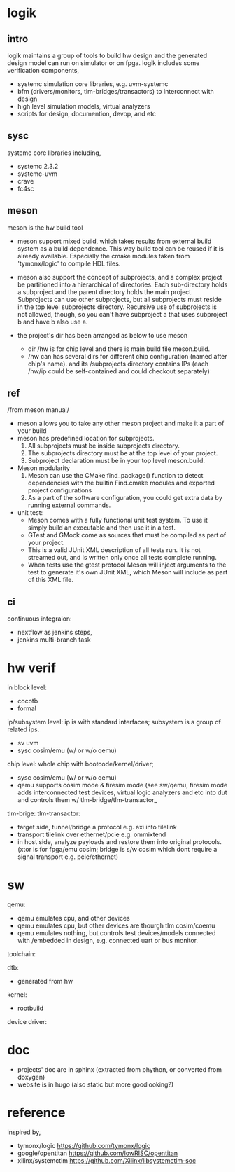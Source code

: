 # logik
## intro
logik maintains a group of tools to build hw design and the generated design model can run on simulator or on fpga.
logik includes some verification components,
- systemc simulation core libraries, e.g. uvm-systemc
- bfm (drivers/monitors, tlm-bridges/transactors) to interconnect with design
- high level simulation models, virtual analyzers
- scripts for design, documention, devop, and etc

## sysc
systemc core libraries including, 
- systemc 2.3.2
- systemc-uvm
- crave
- fc4sc

## meson
meson is the hw build tool
- meson support mixed build, which takes results from external build system as a build dependence. This way build tool can be reused if it is already available. Especially the cmake modules taken from 'tymonx/logic' to compile HDL files. 
- meson also support the concept of subprojects, and a complex project be partitioned into a hierarchical of directories. Each sub-directory holds a subproject and the parent directory holds the main project. Subprojects can use other subprojects, but all subprojects must reside in the top level subprojects directory. Recursive use of subprojects is not allowed, though, so you can't have subproject a that uses subproject b and have b also use a.

- the project's dir has been arranged as below to use meson
  - dir /hw is for chip level and there is main build file meson.build. 
  - /hw can has several dirs for different chip configuration (named after chip's name). and its /subprojects directory contains IPs (each /hw/ip could be self-contained and could checkout separately)

## ref
/from meson manual/
- meson allows you to take any other meson project and make it a part of your build
- meson has predefined location for subprojects.
  1. All subprojects must be inside subprojects directory. 
  2. The subprojects directory must be at the top level of your project. 
  3. Subproject declaration must be in your top level meson.build.
- Meson modularity
  1. Meson can use the CMake find_package() function to detect dependencies with the builtin Find<NAME>.cmake modules and exported project configurations
  2. As a part of the software configuration, you could get extra data by running external commands.
- unit test:
  - Meson comes with a fully functional unit test system. To use it simply build an executable and then use it in a test.
  - GTest and GMock come as sources that must be compiled as part of your project.
  - This is a valid JUnit XML description of all tests run. It is not streamed out, and is written only once all tests complete running.
  - When tests use the gtest protocol Meson will inject arguments to the test to generate it's own JUnit XML, which Meson will include as part of this XML file.

## ci
continuous integraion:
- nextflow as jenkins steps,
- jenkins multi-branch task

# hw verif

in block level:
- cocotb
- formal

ip/subsystem level: ip is with standard interfaces; subsystem is a group of related ips. 
- sv uvm
- sysc cosim/emu (w/ or w/o qemu)

chip level: whole chip with bootcode/kernel/driver; 
- sysc cosim/emu (w/ or w/o qemu)
- qemu supports cosim mode & firesim mode (see sw/qemu, firesim mode adds interconnected test devices, virtual logic analyzers and etc into dut and controls them w/ tlm-bridge/tlm-transactor_

tlm-brige:
tlm-transactor:
- target side, tunnel/bridge a protocol e.g. axi into tilelink
- transport tilelink over ethernet/pcie e.g. ommixtend
- in host side, analyze payloads and restore them into original protocols. 
(xtor is for fpga/emu cosim; bridge is s/w cosim which dont require a signal transport e.g. pcie/ethernet)

# sw

qemu:
- qemu emulates cpu, and other devices 
- qemu emulates cpu, but other devices are thourgh tlm cosim/coemu
- qemu emulates nothing, but controls test devices/models connected with /embedded in design, e.g. connected uart or bus monitor.

toolchain:

dtb:
- generated from hw

kernel:
- rootbuild

device driver:

# doc
- projects' doc are in sphinx (extracted from phython, or converted from doxygen)
- website is in hugo (also static but more goodlooking?)

# reference
inspired by,
- tymonx/logic https://github.com/tymonx/logic
- google/opentitan https://github.com/lowRISC/opentitan
- xilinx/systemctlm https://github.com/Xilinx/libsystemctlm-soc

